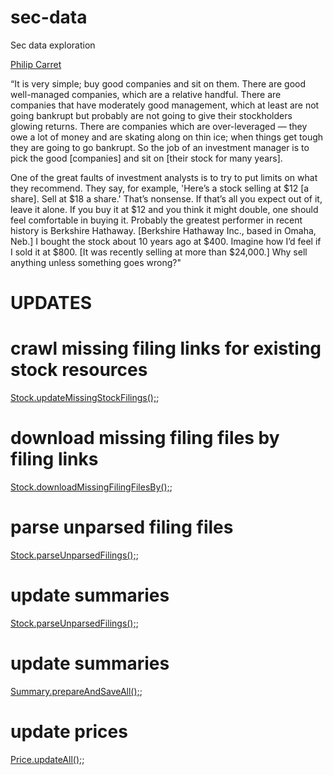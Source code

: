 # sec-data

Sec data exploration

[Philip Carret](https://www.csmonitor.com/1995/0227/27081.html)

“It is very simple; buy good companies and sit on them. There are good well-managed companies, which are a relative handful. There are companies that have moderately good management, which at least are not going bankrupt but probably are not going to give their stockholders glowing returns. There are companies which are over-leveraged — they owe a lot of money and are skating along on thin ice; when things get tough they are going to go bankrupt. So the job of an investment manager is to pick the good [companies] and sit on [their stock for many years].

One of the great faults of investment analysts is to try to put limits on what they recommend. They say, for example, 'Here’s a stock selling at $12 [a share]. Sell at $18 a share.' That’s nonsense. If that’s all you expect out of it, leave it alone. If you buy it at $12 and you think it might double, one should feel comfortable in buying it. Probably the greatest performer in recent history is Berkshire Hathaway. [Berkshire Hathaway Inc., based in Omaha, Neb.] I bought the stock about 10 years ago at $400. Imagine how I’d feel if I sold it at $800. [It was recently selling at more than $24,000.] Why sell anything unless something goes wrong?"

# UPDATES

# crawl missing filing links for existing stock resources
[Stock.updateMissingStockFilings();](https://github.com/ansteh/sec-data/blob/master/lib/stock/test.js);

# download missing filing files by filing links
[Stock.downloadMissingFilingFilesBy();](https://github.com/ansteh/sec-data/blob/master/lib/stock/test.js);

# parse unparsed filing files
[Stock.parseUnparsedFilings();](https://github.com/ansteh/sec-data/blob/master/lib/stock/test.js);

# update summaries
[Stock.parseUnparsedFilings();](https://github.com/ansteh/sec-data/blob/master/lib/stock/test.js);

# update summaries
[Summary.prepareAndSaveAll();](https://github.com/ansteh/sec-data/blob/master/lib/stock/summary/test.js);

# update prices
[Price.updateAll();](https://github.com/ansteh/sec-data/blob/master/lib/stock/price/test.js);
